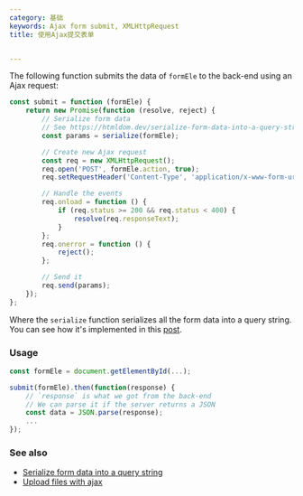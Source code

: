 ```yaml
---
category: 基础
keywords: Ajax form submit, XMLHttpRequest
title: 使用Ajax提交表单


---
```


The following function submits the data of `formEle` to the back-end using an Ajax request:

```js
const submit = function (formEle) {
    return new Promise(function (resolve, reject) {
        // Serialize form data
        // See https://htmldom.dev/serialize-form-data-into-a-query-string
        const params = serialize(formEle);

        // Create new Ajax request
        const req = new XMLHttpRequest();
        req.open('POST', formEle.action, true);
        req.setRequestHeader('Content-Type', 'application/x-www-form-urlencoded; charset=UTF-8');

        // Handle the events
        req.onload = function () {
            if (req.status >= 200 && req.status < 400) {
                resolve(req.responseText);
            }
        };
        req.onerror = function () {
            reject();
        };

        // Send it
        req.send(params);
    });
};
```

Where the `serialize` function serializes all the form data into a query string. You can see how it's implemented in this [post](/serialize-form-data-into-a-query-string).

### Usage

```js
const formEle = document.getElementById(...);

submit(formEle).then(function(response) {
    // `response` is what we got from the back-end
    // We can parse it if the server returns a JSON
    const data = JSON.parse(response);
    ...
});
```

### See also

-   [Serialize form data into a query string](/serialize-form-data-into-a-query-string)
-   [Upload files with ajax](/upload-files-with-ajax)
